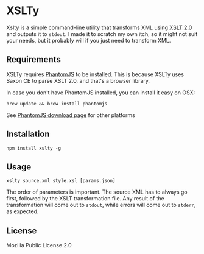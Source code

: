 # XSLTy

Xslty is a simple command-line utility that transforms XML using [XSLT 2.0](http://www.w3.org/TR/xslt20/) and outputs it to `stdout`. I made it to scratch my own itch, so it might not suit your needs, but it probably will if you just need to transform XML.

## Requirements

XSLTy requires [PhantomJS](http://phantomjs.org/) to be installed. This is because XSLTy uses Saxon CE to parse XSLT 2.0, and that's a browser library.

In case you don't have PhantomJS installed, you can install it easy on OSX:

```
brew update && brew install phantomjs
```

See [PhantomJS download page](http://phantomjs.org/download.html) for other platforms

## Installation

```
npm install xslty -g
```

## Usage

```
xslty source.xml style.xsl [params.json]
```
The order of parameters is important. The source XML has to always go first, followed by the XSLT transformation file. Any result of the transformation will come out to `stdout`, while errors will come out to `stderr`, as expected.

## License

Mozilla Public License 2.0
